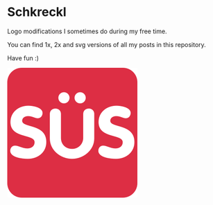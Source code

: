 # Schkreckl

Logo modifications I sometimes do during my free time.

You can find 1x, 2x and svg versions of all my posts in this repository.

Have fun :)

![Sues Emote](Emotes/Sues/SVG/Finished.svg)